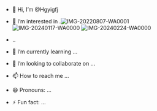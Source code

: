 - 👋 Hi, I’m @Hgyigfj
- 👀 I’m interested in .![IMG-20220807-WA0001](https://github.com/Hgyigfj/Hgyigfj/assets/167801782/acb51491-ed32-441b-bd61-e9321eca1db1)
![IMG-20240117-WA0000](https://github.com/Hgyigfj/Hgyigfj/assets/167801782/9cd1cf44-f8eb-4c02-8afa-a510cde808d4)
![IMG-20240224-WA0000](https://github.com/Hgyigfj/Hgyigfj/assets/167801782/d0cf54fb-9a2f-475e-8496-d127033dfabd)

- ..
- 🌱 I’m currently learning ...
- 💞️ I’m looking to collaborate on ...
- 📫 How to reach me ...
- 😄 Pronouns: ...
- ⚡ Fun fact: ...

<!---
Hgyigfj/Hgyigfj is a ✨ special ✨ repository because its `README.md` (this file) appears on your GitHub profile.
You can click the Preview link to take a look at your changes.
--->
